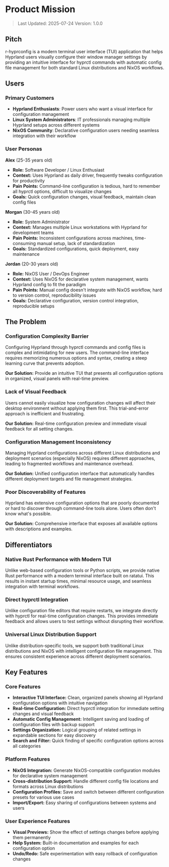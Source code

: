 # Product Mission

> Last Updated: 2025-07-24
> Version: 1.0.0

## Pitch

r-hyprconfig is a modern terminal user interface (TUI) application that helps Hyprland users visually configure their window manager settings by providing an intuitive interface for hyprctl commands with automatic config file management for both standard Linux distributions and NixOS workflows.

## Users

### Primary Customers

- **Hyprland Enthusiasts**: Power users who want a visual interface for configuration management
- **Linux System Administrators**: IT professionals managing multiple Hyprland setups across different systems
- **NixOS Community**: Declarative configuration users needing seamless integration with their workflow

### User Personas

**Alex** (25-35 years old)
- **Role:** Software Developer / Linux Enthusiast
- **Context:** Uses Hyprland as daily driver, frequently tweaks configuration for productivity
- **Pain Points:** Command-line configuration is tedious, hard to remember all hyprctl options, difficult to visualize changes
- **Goals:** Quick configuration changes, visual feedback, maintain clean config files

**Morgan** (30-45 years old)
- **Role:** System Administrator
- **Context:** Manages multiple Linux workstations with Hyprland for development teams
- **Pain Points:** Inconsistent configurations across machines, time-consuming manual setup, lack of standardization
- **Goals:** Standardized configurations, quick deployment, easy maintenance

**Jordan** (20-30 years old)
- **Role:** NixOS User / DevOps Engineer
- **Context:** Uses NixOS for declarative system management, wants Hyprland config to fit the paradigm
- **Pain Points:** Manual config doesn't integrate with NixOS workflow, hard to version control, reproducibility issues
- **Goals:** Declarative configuration, version control integration, reproducible setups

## The Problem

### Configuration Complexity Barrier

Configuring Hyprland through hyprctl commands and config files is complex and intimidating for new users. The command-line interface requires memorizing numerous options and syntax, creating a steep learning curve that prevents adoption.

**Our Solution:** Provide an intuitive TUI that presents all configuration options in organized, visual panels with real-time preview.

### Lack of Visual Feedback

Users cannot easily visualize how configuration changes will affect their desktop environment without applying them first. This trial-and-error approach is inefficient and frustrating.

**Our Solution:** Real-time configuration preview and immediate visual feedback for all setting changes.

### Configuration Management Inconsistency

Managing Hyprland configurations across different Linux distributions and deployment scenarios (especially NixOS) requires different approaches, leading to fragmented workflows and maintenance overhead.

**Our Solution:** Unified configuration interface that automatically handles different deployment targets and file management strategies.

### Poor Discoverability of Features

Hyprland has extensive configuration options that are poorly documented or hard to discover through command-line tools alone. Users often don't know what's possible.

**Our Solution:** Comprehensive interface that exposes all available options with descriptions and examples.

## Differentiators

### Native Rust Performance with Modern TUI

Unlike web-based configuration tools or Python scripts, we provide native Rust performance with a modern terminal interface built on ratatui. This results in instant startup times, minimal resource usage, and seamless integration with terminal workflows.

### Direct hyprctl Integration

Unlike configuration file editors that require restarts, we integrate directly with hyprctl for real-time configuration changes. This provides immediate feedback and allows users to test settings without disrupting their workflow.

### Universal Linux Distribution Support

Unlike distribution-specific tools, we support both traditional Linux distributions and NixOS with intelligent configuration file management. This ensures consistent experience across different deployment scenarios.

## Key Features

### Core Features

- **Interactive TUI Interface:** Clean, organized panels showing all Hyprland configuration options with intuitive navigation
- **Real-time Configuration:** Direct hyprctl integration for immediate setting changes and visual feedback
- **Automatic Config Management:** Intelligent saving and loading of configuration files with backup support
- **Settings Organization:** Logical grouping of related settings in expandable sections for easy discovery
- **Search and Filter:** Quick finding of specific configuration options across all categories

### Platform Features

- **NixOS Integration:** Generate NixOS-compatible configuration modules for declarative system management
- **Cross-distribution Support:** Handle different config file locations and formats across Linux distributions
- **Configuration Profiles:** Save and switch between different configuration presets for various use cases
- **Import/Export:** Easy sharing of configurations between systems and users

### User Experience Features

- **Visual Previews:** Show the effect of settings changes before applying them permanently
- **Help System:** Built-in documentation and examples for each configuration option
- **Undo/Redo:** Safe experimentation with easy rollback of configuration changes